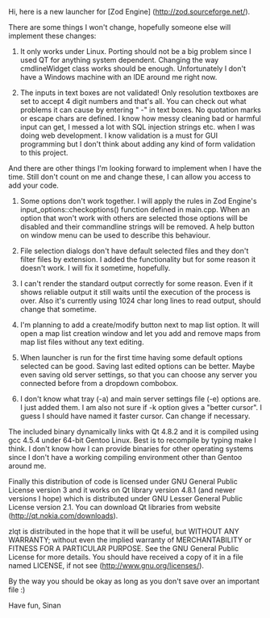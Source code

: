 Hi, here is a new launcher for [Zod Engine] (http://zod.sourceforge.net/).

There are some things I won't change, hopefully someone else will implement these changes:

1. It only works under Linux. Porting should not be a big problem since I used QT for anything system dependent. Changing the way cmdlineWidget class works should be enough. Unfortunately I don't have a Windows machine with an IDE around me right now. 

2. The inputs in text boxes are not validated! Only resolution textboxes are set to accept 4 digit numbers and that's all. You can check out what problems it can cause by entering " -" in text boxes. No quotation marks or escape chars are defined. I know how messy cleaning bad or harmful input can get, I messed a lot with SQL injection strings etc. when I was doing web development. I know validation is a must for GUI programming but I don't think about adding any kind of form validation to this project.

And there are other things I'm looking forward to implement when I have the time. Still don't count on me and change these, I can allow you access to add your code.

1. Some options don't work together. I will apply the rules in Zod Engine's input_options::checkoptions() function defined in main.cpp. When an option that won't work with others are selected those options will be disabled and their commandline strings will be removed. A help button on window menu can be used to describe this behaviour.

2. File selection dialogs don't have default selected files and they don't filter files by extension. I added the functionality but for some reason it doesn't work. I will fix it sometime, hopefully.

3. I can't render the standard output correctly for some reason. Even if it shows reliable output it still waits until the execution of the process is over. Also it's currently using 1024 char long lines to read output, should change that sometime. 

4. I'm planning to add a create/modify button next to map list option. It will open a map list creation window and let you add and remove maps from map list files without any text editing.

5. When launcher is run for the first time having some default options selected can be good. Saving last edited options can be better. Maybe even saving old server settings, so that you can choose any server you connected before from a dropdown combobox.

6. I don't know what tray (-a) and main server settings file (-e) options are. I just added them. I am also not sure if -k option gives a "better cursor". I guess I should have named it faster cursor. Can change if necessary.

The included binary dynamically links with Qt 4.8.2 and it is compiled using gcc 4.5.4 under 64-bit Gentoo Linux. Best is to recompile by typing make I think. I don't know how I can provide binaries for other operating systems since I don't have a working compiling environment other than Gentoo around me.

Finally this distribution of code is licensed under GNU General Public License version 3 and it works on Qt library version 4.8.1 (and newer versions I hope) which is distributed under GNU Lesser General Public License version 2.1. You can download Qt libraries from website (http://qt.nokia.com/downloads).  

zlqt is distributed in the hope that it will be useful, but WITHOUT ANY WARRANTY; without even the implied warranty of MERCHANTABILITY or FITNESS FOR A PARTICULAR PURPOSE.  See the GNU General Public License for more details. You should have received a copy of it in a file named LICENSE, if not see (http://www.gnu.org/licenses/).

By the way you should be okay as long as you don't save over an important file :) 

Have fun,
Sinan 
